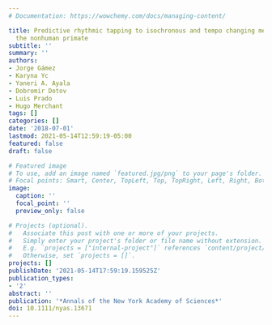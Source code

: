 ```yaml
---
# Documentation: https://wowchemy.com/docs/managing-content/

title: Predictive rhythmic tapping to isochronous and tempo changing metronomes in
  the nonhuman primate
subtitle: ''
summary: ''
authors:
- Jorge Gámez
- Karyna Yc
- Yaneri A. Ayala
- Dobromir Dotov
- Luis Prado
- Hugo Merchant
tags: []
categories: []
date: '2018-07-01'
lastmod: 2021-05-14T12:59:19-05:00
featured: false
draft: false

# Featured image
# To use, add an image named `featured.jpg/png` to your page's folder.
# Focal points: Smart, Center, TopLeft, Top, TopRight, Left, Right, BottomLeft, Bottom, BottomRight.
image:
  caption: ''
  focal_point: ''
  preview_only: false

# Projects (optional).
#   Associate this post with one or more of your projects.
#   Simply enter your project's folder or file name without extension.
#   E.g. `projects = ["internal-project"]` references `content/project/deep-learning/index.md`.
#   Otherwise, set `projects = []`.
projects: []
publishDate: '2021-05-14T17:59:19.159525Z'
publication_types:
- '2'
abstract: ''
publication: '*Annals of the New York Academy of Sciences*'
doi: 10.1111/nyas.13671
---
```

